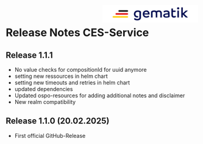 <img align="right" alt="gematik" width="250" height="47" src="media/Gematik_Logo_Flag.png"/> <br/>    

# Release Notes CES-Service

## Release 1.1.1
- No value checks for compositionId for uuid anymore
- setting new ressources in helm chart
- setting new timeouts and retries in helm chart
- updated dependencies
- Updated ospo-resources for adding additional notes and disclaimer
- New realm compatibility


## Release 1.1.0 (20.02.2025)
- First official GitHub-Release
